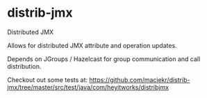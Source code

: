 distrib-jmx
===========

Distributed JMX

Allows for distributed JMX attribute and operation updates.

Depends on JGroups / Hazelcast for group communication and call distribution.

Checkout out some tests at: 
https://github.com/maciekr/distrib-jmx/tree/master/src/test/java/com/heyitworks/distribjmx
